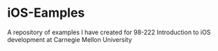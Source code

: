 iOS-Eamples
===========

A repository of examples I have created for 98-222 Introduction to iOS development at Carnegie Mellon University
